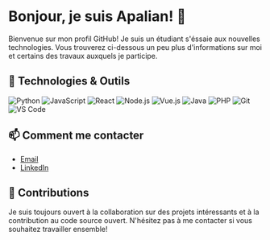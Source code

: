 # Bonjour, je suis Apalian! 👋

Bienvenue sur mon profil GitHub! Je suis un étudiant s'éssaie aux nouvelles technologies. Vous trouverez ci-dessous un peu plus d'informations sur moi et certains des travaux auxquels je participe.

## 🔧 Technologies & Outils

![Python](https://img.shields.io/badge/-Python-333?style=flat&logo=python)
![JavaScript](https://img.shields.io/badge/-JavaScript-333?style=flat&logo=javascript)
![React](https://img.shields.io/badge/-React-333?style=flat&logo=react)
![Node.js](https://img.shields.io/badge/-Node.js-333?style=flat&logo=node.js)
![Vue.js](https://img.shields.io/badge/-Vue.js-333?style=flat&logo=vue.js)
![Java](https://img.shields.io/badge/-Java-333?style=flat&logo=java)
![PHP](https://img.shields.io/badge/-PHP-333?style=flat&logo=php)
![Git](https://img.shields.io/badge/-Git-333?style=flat&logo=git)
![VS Code](https://img.shields.io/badge/-VS%20Code-333?style=flat&logo=visual-studio-code)

## 📫 Comment me contacter

- [Email](mailto:colinlespilette@gmail.com)
- [LinkedIn](https://www.linkedin.com/in/colin-lespilette)

<!--## 📈 Statistiques GitHub

![Statistiques GitHub de Apalian](https://github-readme-stats.vercel.app/api?username=Apalian&show_icons=true&theme=dark) 
-->
## 🤝 Contributions

Je suis toujours ouvert à la collaboration sur des projets intéressants et à la contribution au code source ouvert. N'hésitez pas à me contacter si vous souhaitez travailler ensemble!
